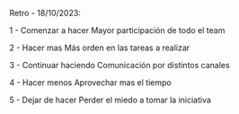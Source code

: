 Retro - 18/10/2023:

1 - Comenzar a hacer
Mayor participación de todo el team 

2 - Hacer mas
Más orden en las tareas a realizar

3 - Continuar haciendo
Comunicación por distintos canales

4 - Hacer menos
Aprovechar mas el tiempo

5 - Dejar de hacer
Perder el miedo a tomar la iniciativa
